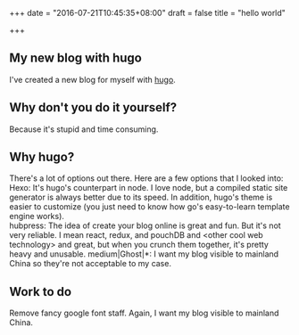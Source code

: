 +++
date = "2016-07-21T10:45:35+08:00"
draft = false
title = "hello world"

+++

## My new blog with hugo
I've created a new blog for myself with [hugo](https://gohugo.io).

## Why don't you do it yourself?
Because it's stupid and time consuming.

## Why hugo?
There's a lot of options out there. Here are a few options that I looked into:  
Hexo: It's hugo's counterpart in node. I love node, but a compiled static site generator is always better due to its speed. In addition, hugo's theme is easier to customize (you just need to know how go's easy-to-learn template engine works).  
hubpress: The idea of create your blog online is great and fun. But it's not very reliable. I mean react, redux, and pouchDB and &lt;other cool web technology&gt; and great, but when you crunch them together, it's pretty heavy and unusable.
medium|Ghost|*: I want my blog visible to mainland China so they're not acceptable to my case.

## Work to do
Remove fancy google font staff. Again, I want my blog visible to mainland China.
